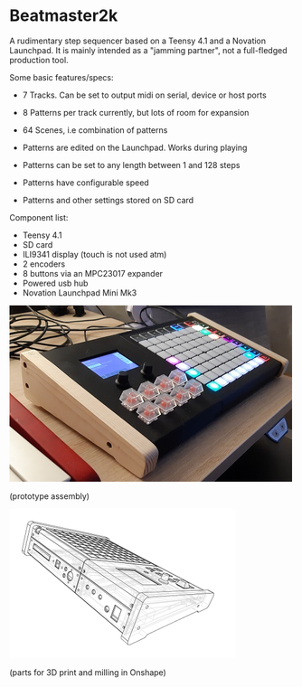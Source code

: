 # Beatmaster2k

A rudimentary step sequencer based on a Teensy 4.1 and a Novation Launchpad. 
It is mainly intended as a "jamming partner", not a full-fledged production tool.

Some basic features/specs:

- 7 Tracks. Can be set to output midi on serial, device or host ports
- 8 Patterns per track currently, but lots of room for expansion
- 64 Scenes, i.e combination of patterns

- Patterns are edited on the Launchpad. Works during playing
- Patterns can be set to any length between 1 and 128 steps
- Patterns have configurable speed

- Patterns and other settings stored on SD card

Component list:
- Teensy 4.1
- SD card
- ILI9341 display (touch is not used atm)
- 2 encoders
- 8 buttons via an MPC23017 expander
- Powered usb hub
- Novation Launchpad Mini Mk3


![prototype1](2.jpg)

(prototype assembly)

![cad](3.PNG)

(parts for 3D print and milling in Onshape)

